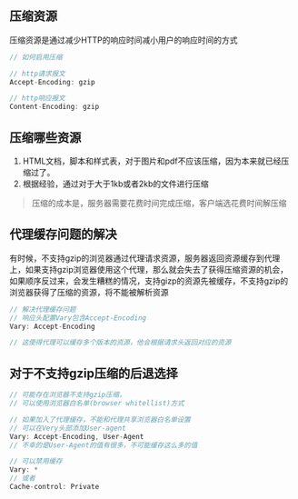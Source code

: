 
## 压缩资源
压缩资源是通过减少HTTP的响应时间减小用户的响应时间的方式

```c
// 如何启用压缩

// http请求报文
Accept-Encoding: gzip

// http响应报文
Content-Encoding: gzip
```

## 压缩哪些资源
1. HTML文档，脚本和样式表，对于图片和pdf不应该压缩，因为本来就已经压缩过了。
2. 根据经验，通过对于大于1kb或者2kb的文件进行压缩

> 压缩的成本是，服务器需要花费时间完成压缩，客户端选花费时间解压缩

## 代理缓存问题的解决
有时候，不支持gzip的浏览器通过代理请求资源，服务器返回资源缓存到代理上，如果支持gzip浏览器使用这个代理，那么就会失去了获得压缩资源的机会，如果顺序反过来，会发生糟糕的情况，支持gizp的资源先被缓存，不支持gzip的浏览器获得了压缩的资源，将不能被解析资源

```c
// 解决代理缓存问题
// 响应头配置Vary包含Accept-Encoding
Vary: Accept-Encoding

// 这使得代理可以缓存多个版本的资源，他会根据请求头返回对应的资源
```

## 对于不支持gzip压缩的后退选择
```c
// 可能存在浏览器不支持gzip压缩，
// 可以使用浏览器白名单(browser whitellist)方式

// 如果加入了代理缓存，不能和代理共享浏览器白名单设置
// 可以在Very头部添加User-agent
Vary: Accept-Encoding, User-Agent
// 不幸的是User-Agent的值有很多，不可能缓存这么多的值

// 可以禁用缓存
Vary: *
// 或者
Cache-control: Private
```

